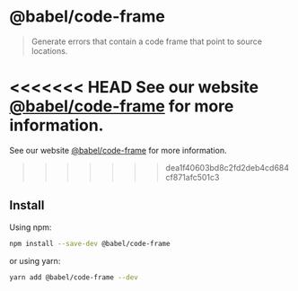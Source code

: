 # @babel/code-frame

> Generate errors that contain a code frame that point to source locations.

<<<<<<< HEAD
See our website [@babel/code-frame](https://babeljs.io/docs/en/next/babel-code-frame.html) for more information.
=======
See our website [@babel/code-frame](https://babeljs.io/docs/en/babel-code-frame) for more information.
>>>>>>> dea1f40603bd8c2fd2deb4cd684cf871afc501c3

## Install

Using npm:

```sh
npm install --save-dev @babel/code-frame
```

or using yarn:

```sh
yarn add @babel/code-frame --dev
```
